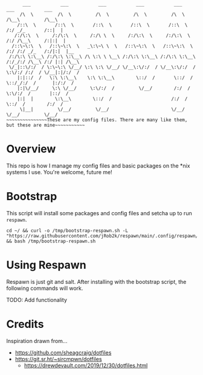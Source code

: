 ```
      ___           ___           ___           ___           ___           ___           ___     
     /\  \         /\  \         /\  \         /\  \         /\  \         /\__\         /\__\    
    /::\  \       /::\  \       /::\  \       /::\  \       /::\  \       /:/ _/_       /::|  |   
   /:/\:\  \     /:/\:\  \     /:/\ \  \     /:/\:\  \     /:/\:\  \     /:/ /\__\     /:|:|  |   
  /::\~\:\  \   /::\~\:\  \   _\:\~\ \  \   /::\~\:\  \   /::\~\:\  \   /:/ /:/ _/_   /:/|:|  |__ 
 /:/\:\ \:\__\ /:/\:\ \:\__\ /\ \:\ \ \__\ /:/\:\ \:\__\ /:/\:\ \:\__\ /:/_/:/ /\__\ /:/ |:| /\__\
 \/_|::\/:/  / \:\~\:\ \/__/ \:\ \:\ \/__/ \/__\:\/:/  / \/__\:\/:/  / \:\/:/ /:/  / \/__|:|/:/  /
    |:|::/  /   \:\ \:\__\    \:\ \:\__\        \::/  /       \::/  /   \::/_/:/  /      |:/:/  / 
    |:|\/__/     \:\ \/__/     \:\/:/  /         \/__/        /:/  /     \:\/:/  /       |::/  /  
    |:|  |        \:\__\        \::/  /                      /:/  /       \::/  /        /:/  /   
     \|__|         \/__/         \/__/                       \/__/         \/__/         \/__/    
~~~~~~~~~~~~~~~These are my config files. There are many like them, but these are mine~~~~~~~~~~~
```
# Overview
This repo is how I manage my config files and basic packages on the *nix systems I use. You're welcome, future me!

# Bootstrap
This script will install some packages and config files and setcha up to run `respawn`.
```
cd ~/ && curl -o /tmp/bootstrap-respawn.sh -L "https://raw.githubusercontent.com/jRob2k/respawn/main/.config/respawn/bootstrap.sh" && bash /tmp/bootstrap-respawn.sh
```
# Using Respawn
Respawn is just git and salt. After installing with the bootstrap script, the following commands will work. 

TODO: Add functionality

# Credits
Inspiration drawn from...
- https://github.com/sheagcraig/dotfiles
- https://git.sr.ht/~sircmpwn/dotfiles
    - https://drewdevault.com/2019/12/30/dotfiles.html
